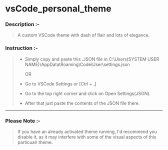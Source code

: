 # vsCode_personal_theme


### Description :-
> A custom VSCode theme with dash of flair and lots of elegance.

### Instruction :-
> * Simply copy and paste this .JSON file in C:\Users\(SYSTEM USER NAME)\AppData\Roaming\Code\User\settings.json
>
>   OR
>
> * Go to VSCode Settings or [Ctrl + ,]
> * Go to the top right corner and click on Open Settings(JSON).
> * After that just paste the contents of the JSON file there.


_____________________________________________________________




### Please Note :-
> If you have an already activated theme running, I'd recommend you disable it, as it may interfere with some of the visual aspects of this particualr theme.
